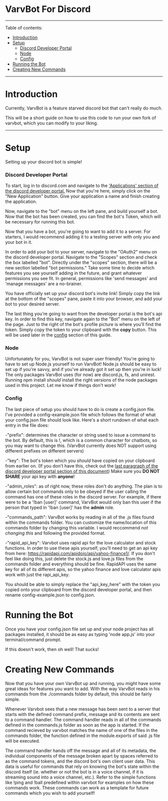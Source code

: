 # VarvBot For Discord
---

Table of contents: 
- [Introduction](#introduction)
- [Setup](#setup)
    - [Discord Developer Portal](#discord-developer-portal)
    - [Node](#node)
    - [Config](#config)
- [Running the Bot](#running-the-bot)
- [Creating New Commands](#creating-new-commands)
---

# Introduction
Currently, VarvBot is a feature starved discord bot that can't really do much.

This will be a short guide on how to use this code to run your own fork of varvbot, which you can modify to your liking.

---

# Setup

Setting up your discord bot is simple!

### Discord Developer Portal
To start, log in to discord.com and navigate to the ['Applications' section of the discord developer portal.](https://discord.com/developers/applications) Now that you're here, simply click on the "New Application" button. Give your application a name and finish creating the application.

Now, navigate to the "bot" menu on the left pane, and build yourself a bot. Now that the bot has been created, you can find the bot's Token, which will be necessary for running this bot. 

Now that you have a bot, you're going to want to add it to a server. For starters, I would recommend adding it to a testing server with only you and your bot in it.

In order to add your bot to your server, navigate to the "OAuth2" menu on the discord developer portal. Navigate to the "Scopes" section and check the box labelled "bot". Directly under the "scopes" section, there will be a new section labelled "bot permissions." Take some time to decide which features you see yourself adding in the future, and grant whatever permissions you see fit. In general, permissions like 'send messages' and 'manage messages' are a no-brainer. 

You have officially set up your discord bot's invite link! Simply copy the link at the bottom of the "scopes" pane, paste it into your browser, and add your bot to your desired server.

The last thing you're going to want from the developer portal is the bot's api key. In order to find this key, navigate again to the "Bot" menu on the left of the page. Just to the right of the bot's profile picture is where you'll find the token. Simply copy the token to your clipboard with the **copy** button. This will be used later in the [config](#config) section of this guide.

### Node
Unfortunately for you, VarvBot is not super user friendly! You're going to have to set up Node.js yourself to run VarvBot! Node.js should be easy to set up if you're savvy, and if you've already got it set up then you're in luck! The only packages VarvBot uses (for now) are discord.js, fs, and unirest. Running npm install _should_ install the right versions of the node packages used in this project. Let me know if things don't work!

### Config
The last piece of setup you should have to do is create a config.json file. I've provided a config-example.json file which follows the format of what your config.json file should look like. Here's a short rundown of what each entry in the file does:

-"prefix": determines the character or string used to issue a command to the bot. By default, this is !, which is a common character for chatbots, so you may want to change this. (VarvBot currently does NOT support using different prefixes on different servers)

-"key": The bot's token which you _should_ have copied on your clipboard from earlier on. (If you don't have this, check out the [last paragraph of the discord developer portal section of this document](#discord-developer-portal)) Make sure you **DO NOT SHARE** your api key with **anyone**!

-"admin_roles": as of right now, these roles don't do anything. The plan is to allow certain bot commands only to be obeyed if the user calling the command has one of these roles in the discord server. For example, if there were to be a '!ban [user]' command, VarvBot would only ban this user if the person that typed in '!ban [user]' has the **admin** role.

-"commands_path": VarvBot works by reading in all of the .js files found within the commands folder. You can customize the name/location of this commands folder by changing this variable. I would reccommend _not changing this_ and following the provided format.

-"rapid_api_key": Varvbot uses rapid api for the love calculator and stock functions. In order to use these apis yourself, you'll need to get an api key from here: https://rapidapi.com/apidojo/api/yahoo-finance1/. If you don't feel like doing this, just delete the stock.js and love.js files from the commands folder and everything should be fine. RapidAPI uses the same key for all of its different apis, so the yahoo finance and love calculator apis work with just the rapi_api_key.

You should be able to simply replace the "api_key_here" with the token you copied onto your clipboard from the discord developer portal, and then rename config-example.json to config.json.

# Running the Bot
Once you have your config.json file set up and your node project has all packages installed, it should be as easy as typing 'node app.js' into your terminal/command prompt.

If this doesn't work, then oh well! That sucks!

# Creating New Commands
Now that you have your own VarvBot up and running, you might have some great ideas for features you want to add. With the way VarvBot reads in his commands from the ./commands folder by default, this should be fairly simple.

Whenever Varvbot sees that a new message has been sent to a server that starts with the defined command prefix, message and its contents are sent to a command handler. The command handler reads in all of the commands defined in the commands.js folder as soon as the app is started. If the command recieved by varvbot matches the name of one of the files in the commands folder, the function defined in the module.exports of said .js file will be executed.

The command handler hands off the message and all of its metadata, the individual components of the message broken apart by spaces referred to as the command tokens, and the discord bot's own client user data. This data is useful for commands that rely on knowing the bot's state within the discord itself (ie. whether or not the bot is in a voice channel, if it is streaming sound into a voice channel, etc.). Refer to the simple functions like !ping and !ball predefined within varvbot for examples on how these commands work. These commands can work as a template for future commands which you wish to add yourself!
